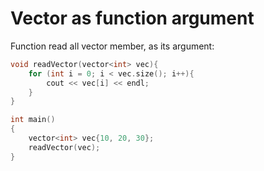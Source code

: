 # Vector as function argument
Function read all vector member, as its argument:
```cpp
void readVector(vector<int> vec){
	for (int i = 0; i < vec.size(); i++){
        cout << vec[i] << endl;
    }
}

int main()
{
    vector<int> vec{10, 20, 30};
    readVector(vec);
}
```
